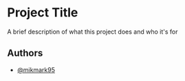 
# Project Title

A brief description of what this project does and who it's for


## Authors

- [@mikmark95](https://github.com/mikmark95)

